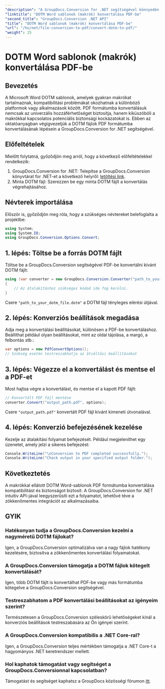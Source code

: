 ```yaml
---
"description": "A GroupDocs.Conversion for .NET segítségével könnyedén konvertálhat makrókat tartalmazó DOTM Word-sablonokat PDF-be. Biztosítsa a kompatibilitást és a biztonságot egyszerű lépésekkel."
"linktitle": "DOTM Word sablonok (makrók) konvertálása PDF-be"
"second_title": "GroupDocs.Conversion .NET API"
"title": "DOTM Word sablonok (makrók) konvertálása PDF-be"
"url": "/hu/net/file-conversion-to-pdf/convert-dotm-to-pdf/"
"weight": 25
---
```


# DOTM Word sablonok (makrók) konvertálása PDF-be

## Bevezetés
A Microsoft Word DOTM sablonok, amelyek gyakran makrókat tartalmaznak, kompatibilitási problémákat okozhatnak a különböző platformok vagy alkalmazások között. PDF formátumba konvertálásuk nemcsak az univerzális hozzáférhetőséget biztosítja, hanem kiküszöböli a makrókkal kapcsolatos potenciális biztonsági kockázatokat is. Ebben az oktatóanyagban végigvezetjük a DOTM fájlok PDF formátumba konvertálásának lépésein a GroupDocs.Conversion for .NET segítségével.
## Előfeltételek
Mielőtt folytatná, győződjön meg arról, hogy a következő előfeltételekkel rendelkezik:
1. GroupDocs.Conversion for .NET: Telepítse a GroupDocs.Conversion könyvtárat for .NET-et a következő helyről: [letöltési link](https://releases.groupdocs.com/conversion/net/). 
2. Minta DOTM fájl: Szerezzen be egy minta DOTM fájlt a konvertálás végrehajtásához.

## Névterek importálása
Először is, győződjön meg róla, hogy a szükséges névtereket belefoglalta a projektbe:
```csharp
using System;
using System.IO;
using GroupDocs.Conversion.Options.Convert;
```
## 1. lépés: Töltse be a forrás DOTM fájlt
Töltse be a GroupDocs.Conversion segítségével PDF-be konvertálni kívánt DOTM fájlt:
```csharp
using (var converter = new GroupDocs.Conversion.Converter("path_to_your_dotm_file.dotm"))
{
    // Az átalakításhoz szükséges kódod ide fog kerülni.
}
```
Csere `"path_to_your_dotm_file.dotm"` a DOTM fájl tényleges elérési útjával.
## 2. lépés: Konverziós beállítások megadása
Adja meg a konvertálási beállításokat, különösen a PDF-be konvertáláshoz. Beállíthat például olyan beállításokat, mint az oldal tájolása, a margó, a felbontás stb.:
```csharp
var options = new PdfConvertOptions();
// Szükség esetén testreszabhatja az átváltási beállításokat
```
## 3. lépés: Végezze el a konvertálást és mentse el a PDF-et
Most hajtsa végre a konvertálást, és mentse el a kapott PDF fájlt:
```csharp
// Konvertált PDF fájl mentése
converter.Convert("output_path.pdf", options);
```
Csere `"output_path.pdf"` konvertált PDF fájl kívánt kimeneti útvonalával.
## 4. lépés: Konverzió befejezésének kezelése
Kezelje az átalakítási folyamat befejezését. Például megjeleníthet egy üzenetet, amely jelzi a sikeres befejezést:
```csharp
Console.WriteLine("\nConversion to PDF completed successfully.");
Console.WriteLine("Check output in your specified output folder.");
```

## Következtetés
A makrókkal ellátott DOTM Word-sablonok PDF formátumba konvertálása kompatibilitást és biztonságot biztosít. A GroupDocs.Conversion for .NET intuitív API-jával leegyszerűsíti ezt a folyamatot, lehetővé téve a zökkenőmentes integrációt az alkalmazásaiba.
## GYIK
### Hatékonyan tudja a GroupDocs.Conversion kezelni a nagyméretű DOTM fájlokat?
Igen, a GroupDocs.Conversion optimalizálva van a nagy fájlok hatékony kezelésére, biztosítva a zökkenőmentes konvertálási folyamatokat.
### A GroupDocs.Conversion támogatja a DOTM fájlok kötegelt konvertálását?
Igen, több DOTM fájlt is konvertálhat PDF-be vagy más formátumba kötegelve a GroupDocs.Conversion segítségével.
### Testreszabhatom a PDF konvertálási beállításokat az igényeim szerint?
Természetesen a GroupDocs.Conversion széleskörű lehetőségeket kínál a konverziós beállítások testreszabására az Ön igényei szerint.
### A GroupDocs.Conversion kompatibilis a .NET Core-ral?
Igen, a GroupDocs.Conversion teljes mértékben támogatja a .NET Core-t a hagyományos .NET keretrendszer mellett.
### Hol kaphatok támogatást vagy segítséget a GroupDocs.Conversionnal kapcsolatban?
Támogatást és segítséget kaphatsz a GroupDocs közösségi fórumon [itt](https://forum.groupdocs.com/c/conversion/11).